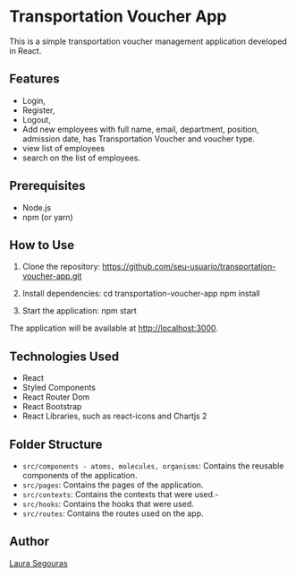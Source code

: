 # Transportation Voucher App

This is a simple transportation voucher management application developed in React.

## Features

- Login,
- Register,
- Logout,
- Add new employees with full name, email, department, position, admission date, has Transportation Voucher and voucher type.
- view list of employees
- search on the list of employees.

## Prerequisites

- Node.js
- npm (or yarn)

## How to Use

1. Clone the repository:
   https://github.com/seu-usuario/transportation-voucher-app.git

2. Install dependencies:
   cd transportation-voucher-app
   npm install

3. Start the application:
   npm start

The application will be available at [http://localhost:3000](http://localhost:3000).

## Technologies Used

- React
- Styled Components
- React Router Dom
- React Bootstrap
- React Libraries, such as react-icons and Chartjs 2

## Folder Structure

- `src/components - atoms, molecules, organisms`: Contains the reusable components of the application.
- `src/pages`: Contains the pages of the application.
- `src/contexts`: Contains the contexts that were used.-
- `src/hooks`: Contains the hooks that were used.
- `src/routes`: Contains the routes used on the app.

## Author

[Laura Segouras](https://github.com/lsegouras)
